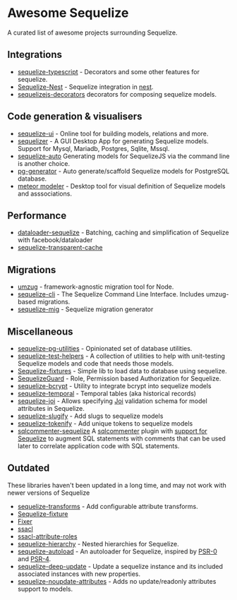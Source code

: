 # Awesome Sequelize

A curated list of awesome projects surrounding Sequelize.

## Integrations

* [sequelize-typescript](https://www.npmjs.com/package/sequelize-typescript) - Decorators and some other features for sequelize.
* [Sequelize-Nest](https://docs.nestjs.com/recipes/sql-sequelize) - Sequelize integration in [nest](https://github.com/nestjs/nest).
* [sequelizejs-decorators](https://www.npmjs.com/package/sequelizejs-decorators) decorators for composing sequelize models.

## Code generation & visualisers

* [sequelize-ui](https://github.com/tomjschuster/sequelize-ui) - Online tool for building models, relations and more.
* [sequelizer](https://github.com/andyforever/sequelizer) - A GUI Desktop App for generating Sequelize models. Support for Mysql, Mariadb, Postgres, Sqlite, Mssql.
* [sequelize-auto](https://github.com/sequelize/sequelize-auto) Generating models for SequelizeJS via the command line is another choice.
* [pg-generator](https://pg-generator.com/v4/builtin-templates--nc,d1/sequelize.html) - Auto generate/scaffold Sequelize models for PostgreSQL database.
* [meteor modeler](https://www.datensen.com/) - Desktop tool for visual definition of Sequelize models and asssociations.

## Performance

* [dataloader-sequelize](https://www.npmjs.com/package/dataloader-sequelize) - Batching, caching and simplification of Sequelize with facebook/dataloader
* [sequelize-transparent-cache](https://github.com/DanielHreben/sequelize-transparent-cache)

## Migrations

* [umzug](https://github.com/sequelize/umzug) - framework-agnostic migration tool for Node.
* [sequelize-cli](https://github.com/sequelize/cli) - The Sequelize Command Line Interface. Includes umzug-based migrations.
* [sequelize-mig](https://github.com/MRVMV/sequelize-mig) - Sequelize migration generator

## Miscellaneous
 
* [sequelize-pg-utilities](https://github.com/davesag/sequelize-pg-utilities) - Opinionated set of database utilities.
* [sequelize-test-helpers](https://github.com/davesag/sequelize-test-helpers) - A collection of utilities to help with unit-testing Sequelize models and code that needs those models.
* [Sequelize-fixtures](https://github.com/domasx2/sequelize-fixtures) - Simple lib to load data to database using sequelize.
* [SequelizeGuard](https://github.com/lotivo/sequelize-acl) - Role, Permission based Authorization for Sequelize.
* [sequelize-bcrypt](https://github.com/mattiamalonni/sequelize-bcrypt) - Utility to integrate bcrypt into sequelize models
* [sequelize-temporal](https://github.com/bonaval/sequelize-temporal) - Temporal tables (aka historical records)
* [sequelize-joi](https://github.com/mattiamalonni/sequelize-joi) - Allows specifying [Joi](https://github.com/sideway/joi) validation schema for model attributes in Sequelize.
* [sequelize-slugify](https://www.npmjs.com/package/sequelize-slugify) - Add slugs to sequelize models
* [sequelize-tokenify](https://github.com/pipll/sequelize-tokenify) - Add unique tokens to sequelize models
* [sqlcommenter-sequelize](https://github.com/google/sqlcommenter/tree/master/nodejs/sqlcommenter-nodejs/packages/sqlcommenter-sequelize) A [sqlcommenter](https://google.github.io/sqlcommenter/) plugin with [support for Sequelize](https://google.github.io/sqlcommenter/node/sequelize/) to augment SQL statements with comments that can be used later to correlate application code with SQL statements.

## Outdated

These libraries haven't been updated in a long time, and may not work with newer versions of Sequelize

* [sequelize-transforms](https://www.npmjs.com/package/sequelize-transforms) - Add configurable attribute transforms.
* [Sequelize-fixture](https://github.com/xudejian/sequelize-fixture)
* [Fixer](https://github.com/olalonde/fixer)
* [ssacl](https://github.com/pumpupapp/ssacl)
* [ssacl-attribute-roles](https://github.com/mickhansen/ssacl-attribute-roles)
* [sequelize-hierarchy](https://www.npmjs.com/package/sequelize-hierarchy) - Nested hierarchies for Sequelize.
* [sequelize-autoload](https://github.com/boxsnake-nodejs/sequelize-autoload) - An autoloader for Sequelize, inspired by [PSR-0](https://www.php-fig.org/psr/psr-0/) and [PSR-4](https://www.php-fig.org/psr/psr-4/).
* [sequelize-deep-update](https://www.npmjs.com/package/sequelize-deep-update) - Update a sequelize instance and its included associated instances with new properties.
* [sequelize-noupdate-attributes](https://www.npmjs.com/package/sequelize-noupdate-attributes) - Adds no update/readonly attributes support to models.
